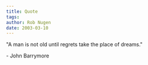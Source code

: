```yaml
---
title: Quote
tags: 
author: Rob Nugen
date: 2003-03-10
---
```


<p>"A man is not old until regrets take the place of dreams."</p>

<p>- John Barrymore</p>

